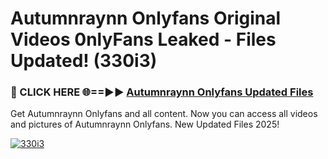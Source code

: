 # Autumnraynn Onlyfans Original Videos 0nlyFans Leaked - Files Updated! (330i3)

<h3>🔴 CLICK HERE 🌐==►► <a href="https://tinyurl.com/x26r9saj" rel="nofollow">Autumnraynn Onlyfans Updated Files</a></h3>

Get Autumnraynn Onlyfans and all content. Now you can access all videos and pictures of Autumnraynn Onlyfans. New Updated Files 2025!

[![330i3](https://i.imgur.com/LkgZPqh.gif)](https://tinyurl.com/x26r9saj)
